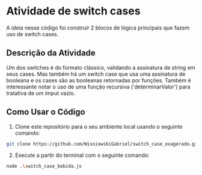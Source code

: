 # Atividade de switch cases

A ideia nesse código foi construir 2 blocos de lógica principais que fazem uso de switch cases.

## Descrição da Atividade

Um dos switches é do formato clássico, validando a assinatura de string em seus cases. Mas também há um switch case que usa uma assinatura de booleana e os cases são as booleanas retornadas por funções.
Também é interessante notar o uso de uma função recursiva ('determinarValor') para tratativa de um imput vazio.

## Como Usar o Código

1. Clone este repositório para o seu ambiente local usando o seguinte comando:

```bash
git clone https://github.com/WisniewskiGabriel/switch_case_exagerado.git
```
2. Execute a partir do terminal com o seguinte comando:

```bash
node .\switch_case_bebida.js
```